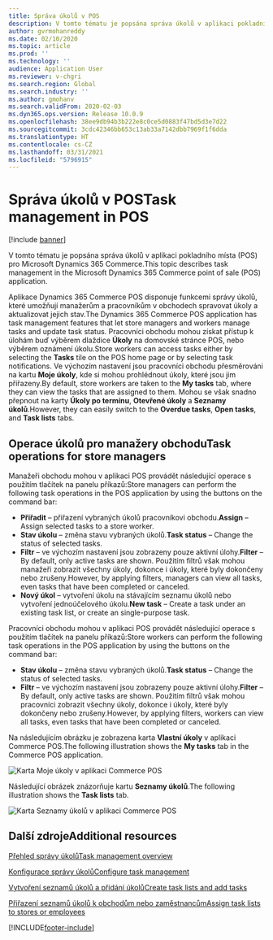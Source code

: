 ```yaml
---
title: Správa úkolů v POS
description: V tomto tématu je popsána správa úkolů v aplikaci pokladního místa (POS) pro Microsoft Dynamics 365 Commerce.
author: gvrmohanreddy
ms.date: 02/10/2020
ms.topic: article
ms.prod: ''
ms.technology: ''
audience: Application User
ms.reviewer: v-chgri
ms.search.region: Global
ms.search.industry: ''
ms.author: gmohanv
ms.search.validFrom: 2020-02-03
ms.dyn365.ops.version: Release 10.0.9
ms.openlocfilehash: 38ee9db94b3b222e8c0ce5d0883f47bd5d3e7d22
ms.sourcegitcommit: 3cdc42346bb653c13ab33a7142dbb7969f1f6dda
ms.translationtype: HT
ms.contentlocale: cs-CZ
ms.lasthandoff: 03/31/2021
ms.locfileid: "5796915"
---
```

# <a name="task-management-in-pos"></a><span data-ttu-id="d1fa9-103">Správa úkolů v POS</span><span class="sxs-lookup"><span data-stu-id="d1fa9-103">Task management in POS</span></span>

[!include [banner](includes/banner.md)]

<span data-ttu-id="d1fa9-104">V tomto tématu je popsána správa úkolů v aplikaci pokladního místa (POS) pro Microsoft Dynamics 365 Commerce.</span><span class="sxs-lookup"><span data-stu-id="d1fa9-104">This topic describes task management in the Microsoft Dynamics 365 Commerce point of sale (POS) application.</span></span>

<span data-ttu-id="d1fa9-105">Aplikace Dynamics 365 Commerce POS disponuje funkcemi správy úkolů, které umožňují manažerům a pracovníkům v obchodech spravovat úkoly a aktualizovat jejich stav.</span><span class="sxs-lookup"><span data-stu-id="d1fa9-105">The Dynamics 365 Commerce POS application has task management features that let store managers and workers manage tasks and update task status.</span></span> <span data-ttu-id="d1fa9-106">Pracovníci obchodu mohou získat přístup k úlohám buď výběrem dlaždice **Úkoly** na domovské stránce POS, nebo výběrem oznámení úkolu.</span><span class="sxs-lookup"><span data-stu-id="d1fa9-106">Store workers can access tasks either by selecting the **Tasks** tile on the POS home page or by selecting task notifications.</span></span> <span data-ttu-id="d1fa9-107">Ve výchozím nastavení jsou pracovníci obchodu přesměrováni na kartu **Moje úkoly**, kde si mohou prohlédnout úkoly, které jsou jim přiřazeny.</span><span class="sxs-lookup"><span data-stu-id="d1fa9-107">By default, store workers are taken to the **My tasks** tab, where they can view the tasks that are assigned to them.</span></span> <span data-ttu-id="d1fa9-108">Mohou se však snadno přepnout na karty **Úkoly po termínu**, **Otevřené úkoly** a **Seznamy úkolů**.</span><span class="sxs-lookup"><span data-stu-id="d1fa9-108">However, they can easily switch to the **Overdue tasks**, **Open tasks**, and **Task lists** tabs.</span></span>

## <a name="task-operations-for-store-managers"></a><span data-ttu-id="d1fa9-109">Operace úkolů pro manažery obchodu</span><span class="sxs-lookup"><span data-stu-id="d1fa9-109">Task operations for store managers</span></span>

<span data-ttu-id="d1fa9-110">Manažeři obchodu mohou v aplikaci POS provádět následující operace s použitím tlačítek na panelu příkazů:</span><span class="sxs-lookup"><span data-stu-id="d1fa9-110">Store managers can perform the following task operations in the POS application by using the buttons on the command bar:</span></span>

- <span data-ttu-id="d1fa9-111">**Přiřadit** – přiřazení vybraných úkolů pracovníkovi obchodu.</span><span class="sxs-lookup"><span data-stu-id="d1fa9-111">**Assign** – Assign selected tasks to a store worker.</span></span>
- <span data-ttu-id="d1fa9-112">**Stav úkolu** – změna stavu vybraných úkolů.</span><span class="sxs-lookup"><span data-stu-id="d1fa9-112">**Task status** – Change the status of selected tasks.</span></span>
- <span data-ttu-id="d1fa9-113">**Filtr** – ve výchozím nastavení jsou zobrazeny pouze aktivní úlohy.</span><span class="sxs-lookup"><span data-stu-id="d1fa9-113">**Filter** – By default, only active tasks are shown.</span></span> <span data-ttu-id="d1fa9-114">Použitím filtrů však mohou manažeři zobrazit všechny úkoly, dokonce i úkoly, které byly dokončeny nebo zrušeny.</span><span class="sxs-lookup"><span data-stu-id="d1fa9-114">However, by applying filters, managers can view all tasks, even tasks that have been completed or canceled.</span></span>
- <span data-ttu-id="d1fa9-115">**Nový úkol** – vytvoření úkolu na stávajícím seznamu úkolů nebo vytvoření jednoúčelového úkolu.</span><span class="sxs-lookup"><span data-stu-id="d1fa9-115">**New task** – Create a task under an existing task list, or create an single-purpose task.</span></span>

<span data-ttu-id="d1fa9-116">Pracovníci obchodu mohou v aplikaci POS provádět následující operace s použitím tlačítek na panelu příkazů:</span><span class="sxs-lookup"><span data-stu-id="d1fa9-116">Store workers can perform the following task operations in the POS application by using the buttons on the command bar:</span></span>

- <span data-ttu-id="d1fa9-117">**Stav úkolu** – změna stavu vybraných úkolů.</span><span class="sxs-lookup"><span data-stu-id="d1fa9-117">**Task status** – Change the status of selected tasks.</span></span>
- <span data-ttu-id="d1fa9-118">**Filtr** – ve výchozím nastavení jsou zobrazeny pouze aktivní úlohy.</span><span class="sxs-lookup"><span data-stu-id="d1fa9-118">**Filter** – By default, only active tasks are shown.</span></span> <span data-ttu-id="d1fa9-119">Použitím filtrů však mohou pracovníci zobrazit všechny úkoly, dokonce i úkoly, které byly dokončeny nebo zrušeny.</span><span class="sxs-lookup"><span data-stu-id="d1fa9-119">However, by applying filters, workers can view all tasks, even tasks that have been completed or canceled.</span></span>

<span data-ttu-id="d1fa9-120">Na následujícím obrázku je zobrazena karta **Vlastní úkoly** v aplikaci Commerce POS.</span><span class="sxs-lookup"><span data-stu-id="d1fa9-120">The following illustration shows the **My tasks** tab in the Commerce POS application.</span></span>

![Karta Moje úkoly v aplikaci Commerce POS](media/POS-task-management.png)

<span data-ttu-id="d1fa9-122">Následující obrázek znázorňuje kartu **Seznamy úkolů**.</span><span class="sxs-lookup"><span data-stu-id="d1fa9-122">The following illustration shows the **Task lists** tab.</span></span>

![Karta Seznamy úkolů v aplikaci Commerce POS](media/POS-task-lists-management.png)

## <a name="additional-resources"></a><span data-ttu-id="d1fa9-124">Další zdroje</span><span class="sxs-lookup"><span data-stu-id="d1fa9-124">Additional resources</span></span>

[<span data-ttu-id="d1fa9-125">Přehled správy úkolů</span><span class="sxs-lookup"><span data-stu-id="d1fa9-125">Task management overview</span></span>](task-mgmt-overview.md)

[<span data-ttu-id="d1fa9-126">Konfigurace správy úkolů</span><span class="sxs-lookup"><span data-stu-id="d1fa9-126">Configure task management</span></span>](task-mgmt-configure.md)

[<span data-ttu-id="d1fa9-127">Vytvoření seznamů úkolů a přidání úkolů</span><span class="sxs-lookup"><span data-stu-id="d1fa9-127">Create task lists and add tasks</span></span>](task-mgmt-create-lists.md)

[<span data-ttu-id="d1fa9-128">Přiřazení seznamů úkolů k obchodům nebo zaměstnancům</span><span class="sxs-lookup"><span data-stu-id="d1fa9-128">Assign task lists to stores or employees</span></span>](task-mgmt-assign-lists.md)


[!INCLUDE[footer-include](../includes/footer-banner.md)]
